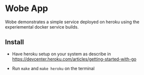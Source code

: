 Wobe App
========

Wobe demonstrates a simple service deployed on heroku using the experiemental docker service builds.

Install
-------

-	Have heroku setup on your system as describe in https://devcenter.heroku.com/articles/getting-started-with-go

-	Run `make` and `make heroku` on the terminal
